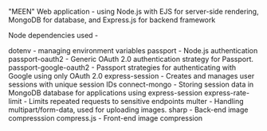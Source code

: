 "MEEN" Web application - using Node.js with EJS for server-side rendering, MongoDB for database, and Express.js for backend framework

Node dependencies used - 

dotenv - managing environment variables
passport - Node.js authentication
passport-oauth2 - Generic OAuth 2.0 authentication strategy for Passport.
passport-google-oauth2 - Passport strategies for authenticating with Google using only OAuth 2.0
express-session - Creates and manages user sessions with unique session IDs
connect-mongo - Storing session data in MongoDB database for applications using express-session
express-rate-limit -  Limits repeated requests to sensitive endpoints
multer - Handling multipart/form-data, used for uploading images.
sharp - Back-end image compresssion
compress.js - Front-end image compression

